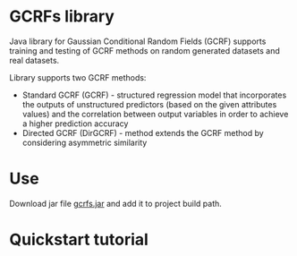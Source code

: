 GCRFs library
=====================
Java library for Gaussian Conditional Random Fields (GCRF) supports training and testing of GCRF methods on random generated datasets and real datasets.

Library supports two GCRF methods:
- Standard GCRF (GCRF) - structured regression model that incorporates the outputs of unstructured predictors (based on the given attributes values) and the correlation between output variables in order to achieve a higher prediction accuracy
- Directed GCRF (DirGCRF) -  method extends the GCRF method by considering asymmetric similarity

Use
=====================

Download jar file <a href="https://github.com/vujicictijana/Library/blob/master/gcrfs.jar?raw=true">gcrfs.jar</a> and add it to project build path.

Quickstart tutorial
=====================
